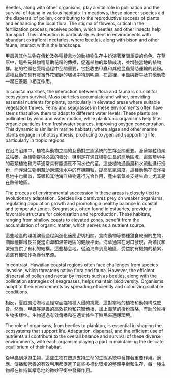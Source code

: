 
Beetles, along with other organisms, play a vital role in pollination and the survival of fauna in various habitats. In meadows, these pioneer species aid the dispersal of pollen, contributing to the reproductive success of plants and enhancing the local flora. The stigma of flowers, critical in the fertilization process, receives pollen, which beetles and other insects help transport. This interaction is particularly evident in environments with abundant extrafloral nectaries, where beetles, along with bison and other fauna, interact within the landscape.

甲蟲與其他生物在傳粉及各種棲息地的動植物生存中扮演著至關重要的角色。在草原中，這些先鋒物種幫助花粉的傳播，促進植物的繁殖成功，並增強當地的植物群。花的柱頭在受精過程中至關重要，它接收由甲蟲和其他昆蟲幫助運輸的花粉。這種互動在具有豐富外花蜜腺的環境中特別明顯，在這裡，甲蟲與野牛及其他動物一起在景觀中相互作用。

In coastal marshes, the interaction between flora and fauna is crucial for ecosystem survival. Moss particles accumulate and wither, providing essential nutrients for plants, particularly in elevated areas where suitable vegetation thrives. Ferns and seagrasses in these environments often have stems that allow them to adapt to different water levels. These plants are pollinated by wind and water motion, while planktonic organisms help filter organic particles from freshwater sources, improving oxygen concentration. This dynamic is similar in marine habitats, where algae and other marine plants engage in photosynthesis, producing oxygen and supporting life, particularly in tropic regions.

在沿海沼澤中，植物與動物之間的互動對生態系統的生存至關重要。苔蘚顆粒積聚並枯萎，為植物提供必需的養分，特別是在適宜植物生長的高地區域。這些環境中的蕨類植物和海草通常具有能適應不同水位的莖。這些植物通過風和水流動進行授粉，而浮游生物則幫助過濾淡水中的有機顆粒，提高氧氣濃度。這種動態在海洋棲息地中也類似，藻類和其他海洋植物進行光合作用，產生氧氣並支持生命，尤其是在熱帶地區。

The process of environmental succession in these areas is closely tied to evolutionary adaptation. Species like carnivores prey on weaker organisms, regulating population growth and promoting a healthy balance in coastal and temperate zones. Seagrasses, often found in estuaries, provide a favorable structure for colonization and reproduction. These habitats, ranging from shallow coasts to elevated zones, benefit from the accumulation of organic matter, which serves as a nutrient source.

這些地區的環境演替過程與進化適應密切相關。食肉動物等物種獵食較弱的生物，調節種群增長並促進沿海和溫帶地區的健康平衡。海草通常在河口發現，為殖民和繁殖提供了有利的結構。這些棲息地，從淺海岸到高地區，受益於有機物的積累，這些有機物作為養分來源。

In contrast, Hawaiian coastal regions often face challenges from species invasion, which threatens native flora and fauna. However, the efficient dispersal of pollen and nectar by insects such as beetles, along with the pollination strategies of seagrasses, helps maintain biodiversity. Organisms adapt to their environments by spreading efficiently and colonizing suitable conditions.

相反，夏威夷沿海地區經常面臨物種入侵的挑戰，這對當地的植物和動物構成威脅。然而，甲蟲等昆蟲的高效花粉和花蜜傳播，加上海草的授粉策略，有助於維持生物多樣性。生物通過有效傳播和在適宜條件下殖民來適應環境。

The role of organisms, from beetles to plankton, is essential in shaping the ecosystems that support life. Adaptation, dispersal, and the efficient use of nutrients all contribute to the overall balance and survival of these diverse environments, with each organism playing a part in maintaining the delicate equilibrium of their habitat.

從甲蟲到浮游生物，這些生物在塑造支持生命的生態系統中發揮著重要作用。適應、傳播和營養的有效利用都促進了這些多樣化環境的整體平衡和生存，每一種生物都在維持其棲息地的微妙平衡中發揮作用。